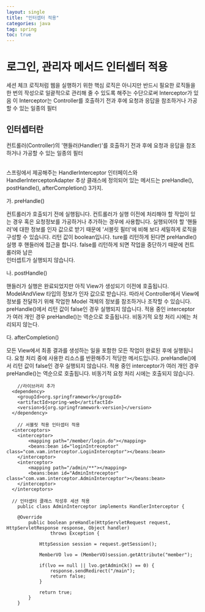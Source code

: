 ```yaml
---
layout: single
title: "인터셉터 적용"
categories: java
tag: spring
toc: true
---
```


# 로그인, 관리자 메서드 인터셉터 적용

세션 체크 로직처럼 웹을 실행하기 위한 핵심 로직은 아니지만 반드시 필요한 로직들을 한 번의 작성으로
일괄적으로 관리해 줄 수 있도록 해주는 수단으로써 Interceptor가 있음 
이 Interceptor는  Controller를 호출하기 전과 후에 요청과 응답을 참조하거나 가공할 수 있는 일종의 필터

## 인터셉터란
컨트롤러(Controller)의 '핸들러(Handler)'를 호출하기 전과 후에 요청과 응답을 참조하거나 가공할 수 있는 일종의 필터<br><br>

스프링에서 제공해주는 HandlerInterceptor 인터페이스와 HandlerInterceptorAdapter 추상 클래스에 정의되어 있는 메서드는 
preHandle(), postHandle(), afterCompletion() 3가지. 

가. preHandle()

 컨트롤러가 호출되기 전에 실행됩니다.
 컨트롤러가 실행 이전에 처리해야 할 작업이 있는 경우 혹은 요청정보를 가공하거나 추가하는 경우에 사용합니다.
 실행되어야 할 '핸들러'에 대한 정보를 인자 값으로 받기 때문에 '서블릿 필터'에 비해 보다 세밀하게 로직을 구성할 수 있습니다.
 리턴 값이 boolean입니다. ture를 리턴하게 된다면 preHandle() 실행 후 핸들러에 접근을 합니다. false를 리턴하게 되면 작업을 중단하기 때문에 컨트롤러와 남은 \
 인터셉트가 실행되지 않습니다.
 
나. postHandle()

 핸들러가 실행은 완료되었지만 아직 View가 생성되기 이전에 호출됩니다.
 ModelAndView 타입의 정보가 인자 값으로 받습니다. 따라서 Controller에서 View에 정보를 전달하기 위해 작업한 Model 객체의 정보를 참조하거나 조작할 수 있습니다.
 preHandle()에서 리턴 값이 false인 경우 실행되지 않습니다.
 적용 중인 interceptor가 여러 개인 경우 preHandle()는 역순으로 호출됩니다.
 비동기적 요청 처리 시에는 처리되지 않는다.
 
다. afterCompletion()

 모든 View에서 최종 결과를 생성하는 일을 포함한 모든 작업이 완료된 후에 실행됩니다.
 요청 처리 중에 사용한 리소스를 반환해주기 적당한 메서드입니다.
 preHandle()에서 리턴 값이 false인 경우 실행되지 않습니다.
 적용 중인 interceptor가 여러 개인 경우 preHandle()는 역순으로 호출됩니다.
 비동기적 요청 처리 시에는 호출되지 않습니다.

```
	//라이브러리 추가
  <dependency>
    <groupId>org.springframework</groupId>
    <artifactId>spring-web</artifactId>
    <version>${org.springframework-version}</version>
  </dependency>

	// 서블릿 적용 인터셉터 적용
  <interceptors>
    <interceptor>
        <mapping path="/member/login.do"></mapping>
        <beans:bean id="loginIntreceptor" class="com.vam.interceptor.LoginInterceptor"></beans:bean>
    </interceptor>
    <interceptor>
        <mapping path="/admin/**"></mapping>
        <beans:bean id="AdminIntreceptor" class="com.vam.interceptor.AdminInterceptor"></beans:bean>
    </interceptor>
  </interceptors>

  // 인터셉터 클래스 작성후 세션 적용
	public class AdminInterceptor implements HandlerInterceptor {
	
	@Override
		public boolean preHandle(HttpServletRequest request, HttpServletResponse response, Object handler)
				throws Exception {
			
			HttpSession session = request.getSession();
			
			MemberVO lvo = (MemberVO)session.getAttribute("member");
			
			if(lvo == null || lvo.getAdminCk() == 0) {
				response.sendRedirect("/main");
				return false;
			}
		
			return true;
		}
	}
```




